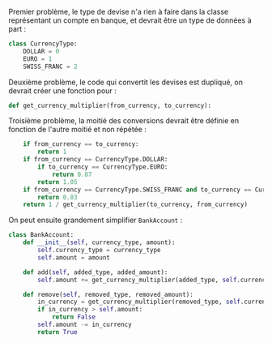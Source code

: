 Premier problème, le type de devise n'a rien à faire dans la classe représentant un compte en banque,
et devrait être un type de données à part :

```python
class CurrencyType:
    DOLLAR = 0
    EURO = 1
    SWISS_FRANC = 2
```

Deuxième problème, le code qui convertit les devises est dupliqué, on devrait créer une fonction pour :

```python
def get_currency_multiplier(from_currency, to_currency):
```

Troisième problème, la moitié des conversions devrait être définie en fonction de l'autre moitié et non répétée :

```python
    if from_currency == to_currency:
        return 1
    if from_currency == CurrencyType.DOLLAR:
        if to_currency == CurrencyType.EURO:
            return 0.87
        return 1.05
    if from_currency == CurrencyType.SWISS_FRANC and to_currency == CurrencyType.EURO:
        return 0.83
    return 1 / get_currency_multiplier(to_currency, from_currency)
```

On peut ensuite grandement simplifier `BankAccount` :

```python
class BankAccount:
    def __init__(self, currency_type, amount):
        self.currency_type = currency_type
        self.amount = amount

    def add(self, added_type, added_amount):
        self.amount += get_currency_multiplier(added_type, self.currency_type) * added_amount

    def remove(self, removed_type, removed_amount):
        in_currency = get_currency_multiplier(removed_type, self.currency_type) * removed_amount
        if in_currency > self.amount:
            return False
        self.amount -= in_currency
        return True
```
